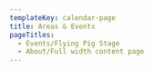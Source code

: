 ```yaml
---
templateKey: calendar-page
title: Areas & Events
pageTitles:
  - Events/Flying Pig Stage
  - About/Full width content page
---
```



